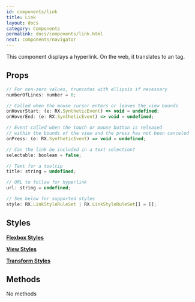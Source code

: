 ```yaml
---
id: components/link
title: Link
layout: docs
category: Components
permalink: docs/components/link.html
next: components/navigator
---
```


This component displays a hyperlink. On the web, it translates to an <a> tag.

## Props
``` javascript
// For non-zero values, truncates with ellipsis if necessary
numberOfLines: number = 0;

// Called when the mouse cursor enters or leaves the view bounds
onHoverStart: (e: RX.SyntheticEvent) => void = undefined;
onHoverEnd: (e: RX.SyntheticEvent) => void = undefined;

// Event called when the touch or mouse button is released 
// within the bounds of the view and the press has not been canceled
onPress: (e: RX.SyntheticEvent) => void = undefined;

// Can the link be included in a text selection?
selectable: boolean = false;

// Text for a tooltip
title: string = undefined;

// URL to follow for hyperlink
url: string = undefined;

// See below for supported styles
style: RX.LinkStyleRuleSet | RX.LinkStyleRuleSet[] = [];
```

## Styles

[**Flexbox Styles**](/reactxp/docs/styles.html#flexbox-style-attributes)

[**View Styles**](/reactxp/docs/styles.html#view-style-attributes)

[**Transform Styles**](/reactxp/docs/styles.html#transform-style-attributes)

## Methods
No methods

